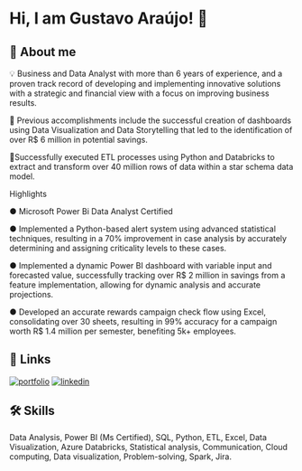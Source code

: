 # Hi, I am Gustavo Araújo! 👋


## 🚀 About me
💡 Business and Data Analyst with more than 6 years of experience, and a proven track record of developing and implementing innovative solutions with a strategic and financial view with a focus on improving business results.

🚀 Previous accomplishments include the successful creation of dashboards using Data Visualization and Data Storytelling that led to the identification of over R$ 6 million in potential savings.

🎲Successfully executed ETL processes using Python and Databricks to extract and transform over 40 million rows of data within a star schema data model.

Highlights

● Microsoft Power Bi Data Analyst Certified

● Implemented a Python-based alert system using advanced statistical techniques, resulting in a 70% improvement in case analysis by accurately determining and assigning criticality levels to these cases.

● Implemented a dynamic Power BI dashboard with variable input and forecasted value, successfully tracking over R$ 2 million in savings from a feature implementation, allowing for dynamic analysis and accurate projections.

● Developed an accurate rewards campaign check flow using Excel, consolidating over 30 sheets, resulting in 99% accuracy for a campaign worth R$ 1.4 million per semester, benefiting 5k+ employees. <br>


## 🔗 Links
[![portfolio](https://img.shields.io/badge/my_portfolio-000?style=for-the-badge&logo=ko-fi&logoColor=white)](https://www.novypro.com/profile_projects/gustavoaraujo-1)
[![linkedin](https://img.shields.io/badge/linkedin-0A66C2?style=for-the-badge&logo=linkedin&logoColor=white)](hhttps://www.linkedin.com/in/gustavomaraujo)



## 🛠 Skills
Data Analysis, Power BI (Ms Certified), SQL, Python, ETL, Excel, Data Visualization, Azure Databricks, Statistical analysis, Communication, Cloud computing, Data visualization, Problem-solving, Spark, Jira.

